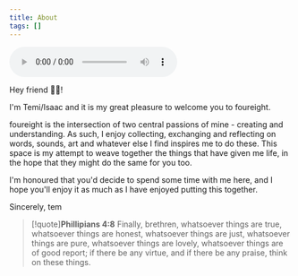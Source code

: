 ```yaml
---
title: About
tags: []
---
```

<audio controls>   <source src="https://sqgvtcdvpiyrlxjujdjr.supabase.co/storage/v1/object/public/audio/about.mp3?t=2024-02-07T13%3A42%3A39.274Z" type="audio/mpeg">   Your browser does not support the audio element. </audio>

Hey friend 👋🏽!

I'm Temi/Isaac and it is my great pleasure to welcome you to foureight.

foureight is the intersection of two central passions of mine - creating and understanding. As such, I enjoy collecting, exchanging and reflecting on words, sounds, art and whatever else I find inspires me to do these. This space is my attempt to weave together the things that have given me life, in the hope that they might do the same for you too.

I'm honoured that you'd decide to spend some time with me here, and I hope you'll enjoy it as much as I have enjoyed putting this together.

Sincerely,
tem

> [!quote]**Phillipians 4:8**
> Finally, brethren, whatsoever things are true, whatsoever things are honest, whatsoever things are just, whatsoever things are pure, whatsoever things are lovely, whatsoever things are of good report; if there be any virtue, and if there be any praise, think on these things.
